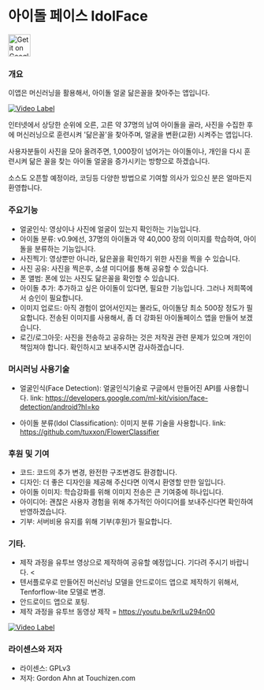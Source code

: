# 아이돌 페이스 IdolFace

<a href='https://play.google.com/store/apps/details?id=com.touchizen.idolface'><img src='https://touchizen.com/assets/images/google-play.png' alt='Get it on Google Play' height=45/></a>
<!--a href='https://f-droid.org/packages/com.touchizen.idolface'><img src='https://touchizen.com/assets/images/f-droid.png' alt='Get it on F-Droid' height=45 ></a-->

### 개요

이앱은 머신러닝을 활용해서, 아이돌 얼굴 닮은꼴을 찾아주는 앱입니다.

[![Video Label](http://img.youtube.com/vi/krlLu294n00/0.jpg)](https://youtu.be/krlLu294n00?t=0s)

인터넷에서 상당한 순위에 오른, 고른 약 37명의 남여 아이돌을 골라, 사진을 수집한 후에
머신러닝으로 훈련시켜 '닮은꼴'을 찾아주며, 얼굴을 변환(교환) 시켜주는 앱입니다.
   
사용자분들이 사진을 모아 올려주면, 1,000장이 넘어가는 아이돌이나, 개인을 다시 훈련시켜
닮은 꼴을 찾는 아이돌 얼굴을 증가시키는 방향으로 하겠습니다.
   
소스도 오픈할 예정이라, 코딩등 다양한 방법으로 기여할 의사가 있으신 분은 얼마든지 환영합니다.

### 주요기능

* 얼굴인식: 영상이나 사진에 얼굴이 있는지 확인하는 기능입니다.
* 아이돌 분류: v0.9에선, 37명의 아이돌과 약 40,000 장의 이미지를 학습하여, 아이돌을 분류하는 기능입니다.
* 사진찍기: 영상뿐만 아니라, 닮은꼴을 확인하기 위한 사진을 찍을 수 있습니다.
* 사진 공유: 사진을 찍은후, 소셜 미디어를 통해 공유할 수 있습니다.
* 폰 앨범: 폰에 있는 사진도 닮은꼴을 확인할 수 있습니다.
* 아이돌 추가: 추가하고 싶은 아이돌이 있다면, 필요한 기능입니다. 그러나 저희쪽에서 승인이 필요합니다.
* 이미지 업로드: 아직 경험이 없어서인지는 몰라도, 아이돌당 최소 500장 정도가 필요합니다. 
  전송된 이미지를 사용해서, 좀 더 강화된 아이돌페이스 앱을 만들어 보겠습니다.
* 로긴/로그아웃: 사진을 전송하고 공유하는 것은 저작권 관련 문제가 있으며 개인이 책임져야 합니다. 
  확인하시고 보내주시면 감사하겠습니다.

### 머시러닝 사용기술

* 얼굴인식(Face Detection): 얼굴인식기술로 구글에서 만들어진 API를 사용합니다.
    link: https://developers.google.com/ml-kit/vision/face-detection/android?hl=ko
    
* 아이돌 분류(Idol Classification): 이미지 분류 기술을 사용합니다. 
    link: https://github.com/tuxxon/FlowerClassifier

### 후원 및 기여

* 코드: 코드의 추가 변경, 완전한 구조변경도 환경합니다.
* 디자인: 더 좋은 디자인을 제공해 주신다면 이역시 환영할 만한 일입니다.
* 아이돌 이미지: 학습강화를 위해 이미지 전송은 큰 기여중에 하나입니다.
* 아이디어: 괜찮은 사용자 경험을 위해 추가적인 아이디어를 보내주신다면 확인하여 반영하겠습니다.
* 기부: 서버비용 유지를 위해 기부(후원)가 필요합니다.

### 기타.

*  제작 과정을 유투브 영상으로 제작하여 공유할 예정입니다. 기다려 주시기 바랍니다.
<
* 텐서플로우로 만들어진 머신러닝 모델을 안드로이드 앱으로 제작하기 위해서, Tenforflow-lite 모델로 변경.
* 안드로이드 앱으로 포팅.
* 제작 과정을 유투브 동영상 제작 = https://youtu.be/krlLu294n00

[![Video Label](http://img.youtube.com/vi/krlLu294n00/0.jpg)](https://youtu.be/krlLu294n00?t=0s)

### 라이센스와 저자

* 라이센스: GPLv3
* 저자: Gordon Ahn at Touchizen.com
